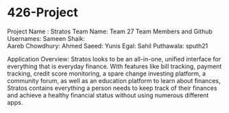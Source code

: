 # 426-Project

Project Name : Stratos
Team Name: Team 27
Team Members and Github Usernames: 
Sameen Shaik:  
Aareb Chowdhury: 
Ahmed Saeed:
Yunis Egal:
Sahil Puthawala: sputh21


Application Overview: Stratos looks to be an all-in-one, unified interface for everything that is everyday finance. With features like bill tracking, payment tracking, credit score monitoring, a spare change investing platform, a community forum, as well as an education platform to learn about finances, Stratos contains everything a person needs to keep track of their finances and achieve a healthy
financial status without using numerous different apps. 


